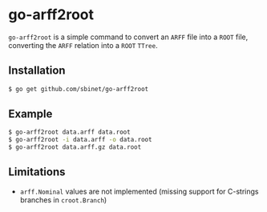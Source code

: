 go-arff2root
============

``go-arff2root`` is a simple command to convert an `ARFF` file into a `ROOT` file, converting the `ARFF` relation into a `ROOT` ``TTree``.

## Installation

```sh
$ go get github.com/sbinet/go-arff2root
```

## Example

```sh
$ go-arff2root data.arff data.root
$ go-arff2root -i data.arff -o data.root
$ go-arff2root data.arff.gz data.root
```

## Limitations

- `arff.Nominal` values are not implemented (missing support for C-strings branches in `croot.Branch`)

